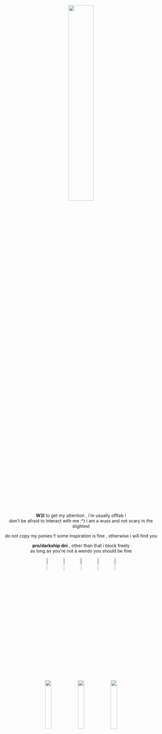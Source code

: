 <div align="center">
  <img src="https://i.postimg.cc/DyZL916V/G2-O6-XSEbo-AAKBN01.png" width="40%" height="auto">
    <h2></h2>
  <br>
     <p> <b>W2I</b> to get my attention , i'm usually offtab ! <br>
     don't be afraid to interact with me :^) i am a wuss and not scary in the slightest </p>
     <p> do not copy my ponies !! some inspiration is fine , otherwise i will find you </p>
     <p> <b>pro/darkship dni</b> , other than that i block freely <br>
     as long as you're not a weirdo you should be fine </p>
   </p>
     <div align="center">
    <img src="https://i.postimg.cc/W1qMbK3G/tumblr-85166e80a482d12c28aab114116e7d78-05ec0e7b-100.png" width="10%" height="auto">
<img src="https://i.postimg.cc/L8mnGbP2/70c03dfad146e4ab0913680222ad2df5c45cf744.png" width="10%" height="auto">
<img src="https://i.postimg.cc/CLCxSsCP/d0ac80818ad39633d0354ac0f8c1324fecccae2f.png" width="10%" height="auto">
<img src="https://i.postimg.cc/fbYZZx01/d991f61c81a63c27e3af89f29b02931d0d7836e9.png" width="10%" height="auto">
<img src="https://i.postimg.cc/PJpSsMCM/048b74c6eab39988734b17600aacb82717b5a7a7.png" width="10%" height="auto">
         <br>
<img src="https://i.postimg.cc/JnBpSqDf/tumblr-9ca7c45653e71ab570e9a4feadd91c60-418926c7-400.gif" width="20%" height="auto">
<img src="https://i.postimg.cc/hvsTYzrd/b47caca9786cff7700d34eb9190471759a5f7e2e.gif" width="20%" height="auto">
<img src="https://i.postimg.cc/PxtqR6FK/fc4bac86f0f3d1169de346659a04a4a1d4470f83.gif" width="20%" height="auto">
          <div align="center">
